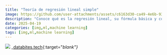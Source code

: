 ```yaml
---
title: "Teoría de regresión lineal simple"
image: https://github.com/user-attachments/assets/c6163d30-ca49-4e6b-93cb-26dfa32cd76f
description: "Conoce qué es la regresión lineal, su fórmula básica y cómo se aplica en análisis de datos de forma sencilla y visual."
date: 2025-04-19
categories: [img,ml,machine learning]
tags: [img,ml,machine learning]
---
```

![](https://github.com/user-attachments/assets/c6163d30-ca49-4e6b-93cb-26dfa32cd76f)
_[databites.tech](https://www.databites.tech){:target="_blank"}_
